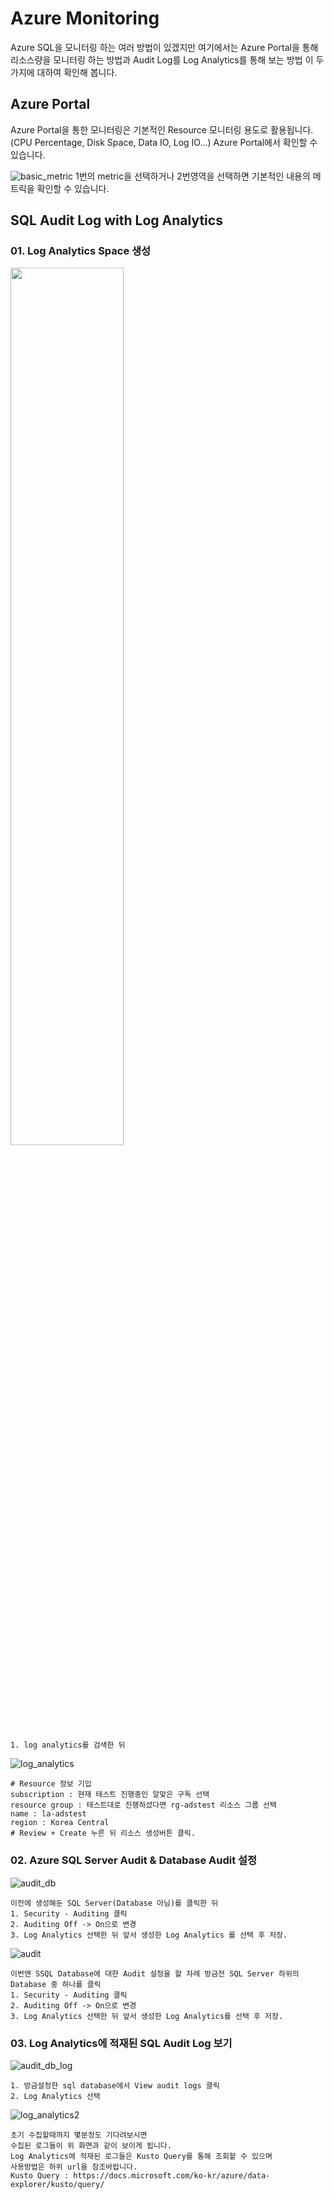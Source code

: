 
# Azure Monitoring
Azure SQL을 모니터링 하는 여러 방법이 있겠지만 여기에서는 Azure Portal을 통해 리소스량을 모니터링 하는 방법과 Audit Log를 Log Analytics를 통해 보는 방법 이 두가지에 대하여 확인해 봅니다.

## Azure Portal

Azure Portal을 통한 모니터링은 기본적인 Resource 모니터링 용도로 활용됩니다.
(CPU Percentage, Disk Space, Data IO, Log IO...)
Azure Portal에서 확인할 수 있습니다.

![basic_metric](https://user-images.githubusercontent.com/82139935/114634778-4056f900-9cfe-11eb-946d-9d5ce0fd7859.PNG)
1번의 metric을 선택하거나 2번영역을 선택하면 기본적인 내용의 메트릭을 확인할 수 있습니다.

## SQL Audit Log with Log Analytics

### 01. Log Analytics Space 생성
<img src = "./images/loganalytics01.png" width="60%">

```
1. log analytics를 검색한 뒤
```

![log_analytics](https://user-images.githubusercontent.com/82139935/114634780-40ef8f80-9cfe-11eb-9af3-35fde2c36517.PNG)

```
# Resource 정보 기입
subscription : 현재 테스트 진행중인 알맞은 구독 선택
resource group : 테스트대로 진행하셨다면 rg-adstest 리소스 그룹 선택
name : la-adstest
region : Korea Central
# Review + Create 누른 뒤 리소스 생성버튼 클릭.
```
### 02. Azure SQL Server Audit & Database Audit 설정
![audit_db](https://user-images.githubusercontent.com/82139935/114634776-3fbe6280-9cfe-11eb-84e6-e95c741d7a94.PNG)

```
이전에 생성해둔 SQL Server(Database 아님)를 클릭한 뒤
1. Security - Auditing 클릭
2. Auditing Off -> On으로 변경
3. Log Analytics 선택한 뒤 앞서 생성한 Log Analytics 를 선택 후 저장.
```
![audit](https://user-images.githubusercontent.com/82139935/114634773-3e8d3580-9cfe-11eb-8822-c241cf625471.PNG)


```
이번엔 SSQL Database에 대한 Audit 설정을 할 차례 방금전 SQL Server 하위의 Database 중 하나를 클릭
1. Security - Auditing 클릭
2. Auditing Off -> On으로 변경
3. Log Analytics 선택한 뒤 앞서 생성한 Log Analytics를 선택 후 저장.
```

### 03. Log Analytics에 적재된 SQL Audit Log 보기

![audit_db_log](https://user-images.githubusercontent.com/82139935/114634777-4056f900-9cfe-11eb-93c1-43547ee530c1.PNG)

```
1. 방금설정한 sql database에서 View audit logs 클릭
2. Log Analytics 선택
```
![log_analytics2](https://user-images.githubusercontent.com/82139935/114634781-41882600-9cfe-11eb-8352-c024c186d7db.PNG)
```
초기 수집할때까지 몇분정도 기다려보시면
수집된 로그들이 위 화면과 같이 보이게 됩니다.
Log Analytics에 적재된 로그들은 Kusto Query를 통해 조회할 수 있으며
사용방법은 하위 url을 참조바랍니다.
Kusto Query : https://docs.microsoft.com/ko-kr/azure/data-explorer/kusto/query/
```
